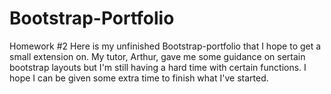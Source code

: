 # Bootstrap-Portfolio
Homework #2
Here is my unfinished Bootstrap-portfolio that I hope to get a small extension on.  My tutor, Arthur, gave me some guidance on sertain bootstrap layouts but I'm still having a hard time with certain functions.  I hope I can be given some extra time to finish what I've started.  